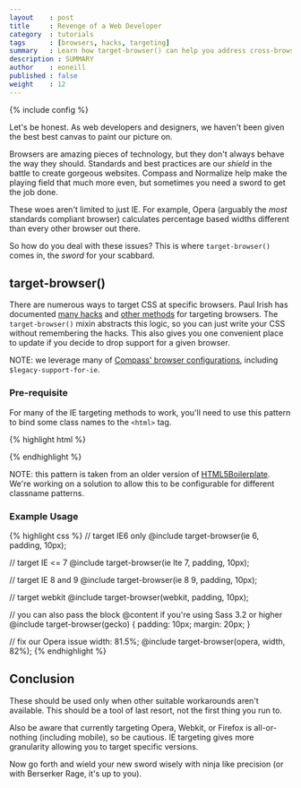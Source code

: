 ```yaml
---
layout    : post
title     : Revenge of a Web Developer
category  : tutorials
tags      : [browsers, hacks, targeting]
summary   : Learn how target-browser() can help you address cross-browser woes
description : SUMMARY
author    : eoneill
published : false
weight    : 12
---
```

{% include config %}

Let's be honest. As web developers and designers, we haven't been given the best best canvas to paint our picture on.

Browsers are amazing pieces of technology, but they don't always behave the way they should.
Standards and best practices are our _shield_ in the battle to create gorgeous websites.
Compass and Normalize help make the playing field that much more even, but sometimes you need a sword to get the job done.

These woes aren't limited to just IE. For example, Opera (arguably the _most_ standards compliant browser) calculates percentage based widths different than every other browser out there.

So how do you deal with these issues? This is where `target-browser()` comes in, the _sword_ for your scabbard.

## target-browser()

There are numerous ways to target CSS at specific browsers. Paul Irish has documented [many hacks](http://paulirish.com/2009/browser-specific-css-hacks/) and [other methods](http://paulirish.com/2008/conditional-stylesheets-vs-css-hacks-answer-neither/) for targeting browsers.
The `target-browser()` mixin abstracts this logic, so you can just write your CSS without remembering the hacks.
This also gives you one convenient place to update if you decide to drop support for a given browser.

<span class="note">NOTE: we leverage many of [Compass' browser configurations](http://compass-style.org/reference/compass/support/), including `$legacy-support-for-ie`.</span>

### Pre-requisite

For many of the IE targeting methods to work, you'll need to use this pattern to bind some class names to the `<html>` tag.

{% highlight html %}
<!--[if lt IE 7]><html class="ie ie6 lte9 lte8 lte7"><![endif]-->
<!--[if IE 7]><html class="ie ie7 lte9 lte8 lte7"><![endif]-->
<!--[if IE 8]><html class="ie ie8 lte9 lte8"><![endif]-->
<!--[if IE 9]><html class="ie ie9 lte9"><![endif]-->
<!--[if gt IE 9]><!--><html><!--<![endif]-->
{% endhighlight %}

<span class="note">NOTE: this pattern is taken from an older version of [HTML5Boilerplate](http://html5boilerplate.com/). We're working on a solution to allow this to be configurable for different classname patterns.</span>

### Example Usage

{% highlight css %}
// target IE6 only
@include target-browser(ie 6, padding, 10px);

// target IE <= 7
@include target-browser(ie lte 7, padding, 10px);

// target IE 8 and 9
@include target-browser(ie 8 9, padding, 10px);

// target webkit
@include target-browser(webkit, padding, 10px);

// you can also pass the block @content if you're using Sass 3.2 or higher
@include target-browser(gecko) {
  padding: 10px;
  margin: 20px;
}

// fix our Opera issue
width: 81.5%;
@include target-browser(opera, width, 82%);
{% endhighlight %}

## Conclusion

These should be used only when other suitable workarounds aren't available. This should be a tool of last resort, not the first thing you run to.

Also be aware that currently targeting Opera, Webkit, or Firefox is all-or-nothing (including mobile), so be cautious. IE targeting gives more granularity allowing you to target specific versions.

Now go forth and wield your new sword wisely with ninja like precision (or with Berserker Rage, it's up to you).
